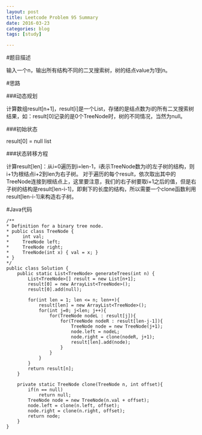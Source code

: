 ```yaml
---
layout: post
title: Leetcode Problem 95 Summary
date: 2016-03-23
categories: blog
tags: [study]

---
```


#题目描述

输入一个n，输出所有结构不同的二叉搜索树，树的结点value为1到n。

#思路

###动态规划

计算数组result[n+1]，result[i]是一个List，存储的是结点数为i的所有二叉搜索树结果，如：result[0]记录的是0个TreeNode时，树的不同情况，当然为null。

###初始状态

result[0] = null list

###状态转移方程

计算result[len]：从i=0遍历到i=len-1，i表示TreeNode数为i的左子树的结构，则i+1为根结点i+2到len为右子树。
对于遍历的每个result，依次取出其中的TreeNode连接到根结点上，这里要注意，我们的右子树要取i+1之后的值，但是右子树的结构是result[len-i-1]，即剩下的长度的结构，所以需要一个clone函数利用result[len-i-1]来构造右子树。

#Java代码

    /**
    * Definition for a binary tree node.
    * public class TreeNode {
    *     int val;
    *     TreeNode left;
    *     TreeNode right;
    *     TreeNode(int x) { val = x; }
    * }
    */
    public class Solution {
        public static List<TreeNode> generateTrees(int n) {
            List<TreeNode>[] result = new List[n+1];
            result[0] = new ArrayList<TreeNode>();
            result[0].add(null);

            for(int len = 1; len <= n; len++){
                result[len] = new ArrayList<TreeNode>();
                for(int j=0; j<len; j++){
                    for(TreeNode nodeL : result[j]){
                        for(TreeNode nodeR : result[len-j-1]){
                            TreeNode node = new TreeNode(j+1);
                            node.left = nodeL;
                            node.right = clone(nodeR, j+1);
                            result[len].add(node);
                        }
                    }
                }
            }
            return result[n];
        }

        private static TreeNode clone(TreeNode n, int offset){
            if(n == null)
                return null;
            TreeNode node = new TreeNode(n.val + offset);
            node.left = clone(n.left, offset);
            node.right = clone(n.right, offset);
            return node;
        }
    }